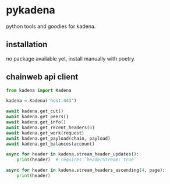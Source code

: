 # pykadena

python tools and goodies for kadena.

## installation

no package available yet, install manually with poetry.

## chainweb api client

```python
from kadena import Kadena

kadena = Kadena('host:443')

await kadena.get_cut()
await kadena.get_peers()
await kadena.get_info()
await kadena.get_recent_headers(6)
await kadena.get_work(request)
await kadena.get_payload(chain, payload)
await kadena.get_balances(account)

async for header in kadena.stream_header_updates():
    print(header)  # requires `headerStream: true`

async for header in kadena.stream_headers_ascending(4, page):
    print(header)
```
